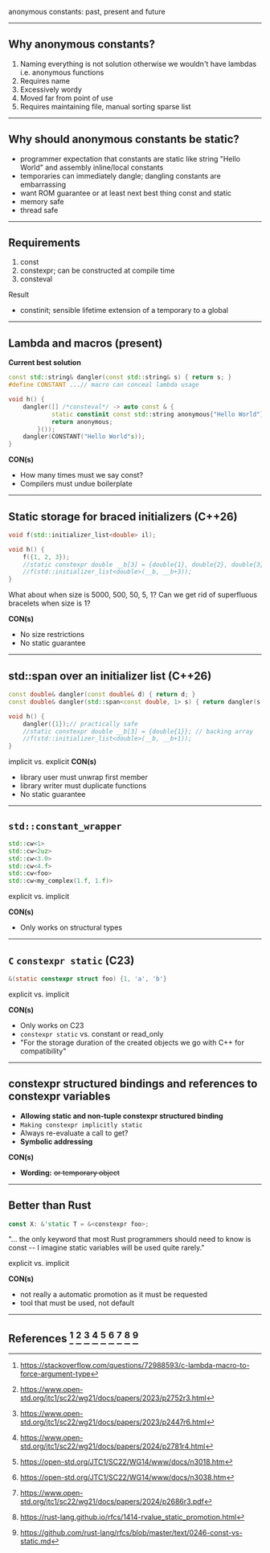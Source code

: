 anonymous constants: past, present and future

---

## Why anonymous constants?

1. Naming everything is not solution otherwise we wouldn't have lambdas i.e. anonymous functions
1. Requires name
1. Excessively wordy
1. Moved far from point of use
1. Requires maintaining file, manual sorting sparse list

---

## Why should anonymous constants be static?

- programmer expectation that constants are static like string "Hello World" and assembly inline/local constants
- temporaries can immediately dangle; dangling constants are embarrassing
- want ROM guarantee or at least next best thing const and static
- memory safe
- thread safe

---

## Requirements

1. const
1. constexpr; can be constructed at compile time
1. consteval

Result
- constinit; sensible lifetime extension of a temporary to a global

---

## Lambda and macros (present)

**Current best solution**

```cpp
const std::string& dangler(const std::string& s) { return s; }
#define CONSTANT ...// macro can conceal lambda usage

void h() {
    dangler([] /*consteval*/ -> auto const & {
            static constinit const std::string anonymous{"Hello World"};
            return anonymous;
        }());
    dangler(CONSTANT("Hello World"s));
}
```

**CON(s)**
- How many times must we say const?
- Compilers must undue boilerplate

---

## Static storage for braced initializers (C++26)

```cpp
void f(std::initializer_list<double> il);

void h() {
    f({1, 2, 3});
    //static constexpr double __b[3] = {double{1}, double{2}, double{3}}; // backing array
    //f(std::initializer_list<double>(__b, __b+3));
}
```

What about when size is 5000, 500, 50, 5, 1?
Can we get rid of superfluous bracelets when size is 1?

**CON(s)**
- No size restrictions
- No static guarantee

---

## std::span over an initializer list (C++26)

```cpp
const double& dangler(const double& d) { return d; }
const double& dangler(std::span<const double, 1> s) { return dangler(s.front()); }

void h() {
    dangler({1});// practically safe
    //static constexpr double __b[3] = {double{1}}; // backing array
    //f(std::initializer_list<double>(__b, __b+1));
}
```

implicit vs. explicit
**CON(s)**
- library user must unwrap first member
- library writer must duplicate functions
- No static guarantee

---

## `std::constant_wrapper`

```cpp
std::cw<1>
std::cw<2uz>
std::cw<3.0>
std::cw<4.f>
std::cw<foo>
std::cw<my_complex(1.f, 1.f)>
```

explicit vs. implicit

**CON(s)**
- Only works on structural types

---

## `C` `constexpr static` (C23)

```c
&(static constexpr struct foo) {1, 'a', 'b'}
```

explicit vs. implicit

**CON(s)**
- Only works on C23
- `constexpr static` vs. constant or read_only
- "For the storage duration of the created objects we go with C++ for compatibility"

---

## constexpr structured bindings and references to constexpr variables

- **Allowing static and non-tuple constexpr structured binding**
- `Making constexpr implicitly static`
- Always re-evaluate a call to get?
- **Symbolic addressing**

**CON(s)**
- **Wording:** ~~or temporary object~~

---

## Better than Rust

```rust
const X: &'static T = &<constexpr foo>;
```

"... the only keyword that most Rust programmers should need to know is const -- I imagine static variables will be used quite rarely."

explicit vs. implicit

**CON(s)**
- not really a automatic promotion as it must be requested
- tool that must be used, not default

---

## References [^clambdamacro] [^p2752r3] [^p2447r6] [^p2781r4] [^n3018] [^n3038] [^p2686r3] [^rvalue_static_promotion] [^const-vs-static]

<!--C++ lambda macro to force argument type-->
[^clambdamacro]: <https://stackoverflow.com/questions/72988593/c-lambda-macro-to-force-argument-type>
<!--Static storage for braced initializers-->
[^p2752r3]: <https://www.open-std.org/jtc1/sc22/wg21/docs/papers/2023/p2752r3.html>
<!--std::span over an initializer list-->
[^p2447r6]: <https://www.open-std.org/jtc1/sc22/wg21/docs/papers/2023/p2447r6.html>
<!--std::constant_wrapper-->
[^p2781r4]: <https://www.open-std.org/jtc1/sc22/wg21/docs/papers/2024/p2781r4.html>
<!--The constexpr specifier for object definitions-->
[^n3018]: <https://open-std.org/JTC1/SC22/WG14/www/docs/n3018.htm>
<!--Introduce storage-class specifiers for compound literals-->
[^n3038]: <https://open-std.org/JTC1/SC22/WG14/www/docs/n3038.htm>
<!--constexpr structured bindings and references to constexpr variables-->
[^p2686r3]: <https://www.open-std.org/jtc1/sc22/wg21/docs/papers/2024/p2686r3.pdf>
<!--rvalue_static_promotion-->
[^rvalue_static_promotion]: <https://rust-lang.github.io/rfcs/1414-rvalue_static_promotion.html>
<!--const-vs-static-->
[^const-vs-static]: <https://github.com/rust-lang/rfcs/blob/master/text/0246-const-vs-static.md>
